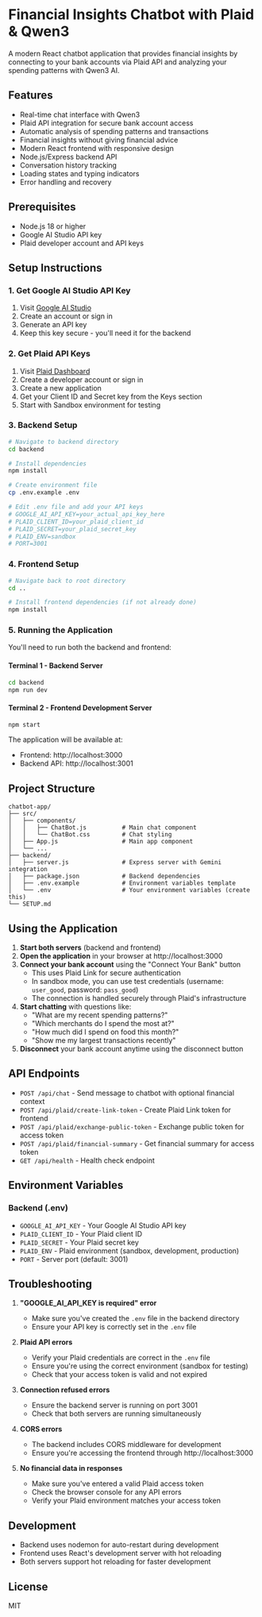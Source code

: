 # Financial Insights Chatbot with Plaid & Qwen3

A modern React chatbot application that provides financial insights by connecting to your bank accounts via Plaid API and analyzing your spending patterns with Qwen3 AI.

## Features

- Real-time chat interface with Qwen3
- Plaid API integration for secure bank account access
- Automatic analysis of spending patterns and transactions
- Financial insights without giving financial advice
- Modern React frontend with responsive design
- Node.js/Express backend API
- Conversation history tracking
- Loading states and typing indicators
- Error handling and recovery

## Prerequisites

- Node.js 18 or higher
- Google AI Studio API key
- Plaid developer account and API keys

## Setup Instructions

### 1. Get Google AI Studio API Key

1. Visit [Google AI Studio](https://ai.google.dev/)
2. Create an account or sign in
3. Generate an API key
4. Keep this key secure - you'll need it for the backend

### 2. Get Plaid API Keys

1. Visit [Plaid Dashboard](https://dashboard.plaid.com/overview/development)
2. Create a developer account or sign in
3. Create a new application
4. Get your Client ID and Secret key from the Keys section
5. Start with Sandbox environment for testing

### 3. Backend Setup

```bash
# Navigate to backend directory
cd backend

# Install dependencies
npm install

# Create environment file
cp .env.example .env

# Edit .env file and add your API keys
# GOOGLE_AI_API_KEY=your_actual_api_key_here
# PLAID_CLIENT_ID=your_plaid_client_id
# PLAID_SECRET=your_plaid_secret_key
# PLAID_ENV=sandbox
# PORT=3001
```

### 4. Frontend Setup

```bash
# Navigate back to root directory
cd ..

# Install frontend dependencies (if not already done)
npm install
```

### 5. Running the Application

You'll need to run both the backend and frontend:

#### Terminal 1 - Backend Server
```bash
cd backend
npm run dev
```

#### Terminal 2 - Frontend Development Server
```bash
npm start
```

The application will be available at:
- Frontend: http://localhost:3000
- Backend API: http://localhost:3001

## Project Structure

```
chatbot-app/
├── src/
│   ├── components/
│   │   ├── ChatBot.js          # Main chat component
│   │   └── ChatBot.css         # Chat styling
│   ├── App.js                  # Main app component
│   └── ...
├── backend/
│   ├── server.js               # Express server with Gemini integration
│   ├── package.json            # Backend dependencies
│   ├── .env.example            # Environment variables template
│   └── .env                    # Your environment variables (create this)
└── SETUP.md
```

## Using the Application

1. **Start both servers** (backend and frontend)
2. **Open the application** in your browser at http://localhost:3000
3. **Connect your bank account** using the "Connect Your Bank" button
   - This uses Plaid Link for secure authentication
   - In sandbox mode, you can use test credentials (username: `user_good`, password: `pass_good`)
   - The connection is handled securely through Plaid's infrastructure
4. **Start chatting** with questions like:
   - "What are my recent spending patterns?"
   - "Which merchants do I spend the most at?"
   - "How much did I spend on food this month?"
   - "Show me my largest transactions recently"
5. **Disconnect** your bank account anytime using the disconnect button

## API Endpoints

- `POST /api/chat` - Send message to chatbot with optional financial context
- `POST /api/plaid/create-link-token` - Create Plaid Link token for frontend
- `POST /api/plaid/exchange-public-token` - Exchange public token for access token
- `POST /api/plaid/financial-summary` - Get financial summary for access token
- `GET /api/health` - Health check endpoint

## Environment Variables

### Backend (.env)
- `GOOGLE_AI_API_KEY` - Your Google AI Studio API key
- `PLAID_CLIENT_ID` - Your Plaid client ID
- `PLAID_SECRET` - Your Plaid secret key
- `PLAID_ENV` - Plaid environment (sandbox, development, production)
- `PORT` - Server port (default: 3001)

## Troubleshooting

1. **"GOOGLE_AI_API_KEY is required" error**
   - Make sure you've created the `.env` file in the backend directory
   - Ensure your API key is correctly set in the `.env` file

2. **Plaid API errors**
   - Verify your Plaid credentials are correct in the `.env` file
   - Ensure you're using the correct environment (sandbox for testing)
   - Check that your access token is valid and not expired

3. **Connection refused errors**
   - Ensure the backend server is running on port 3001
   - Check that both servers are running simultaneously

4. **CORS errors**
   - The backend includes CORS middleware for development
   - Ensure you're accessing the frontend through http://localhost:3000

5. **No financial data in responses**
   - Make sure you've entered a valid Plaid access token
   - Check the browser console for any API errors
   - Verify your Plaid environment matches your access token

## Development

- Backend uses nodemon for auto-restart during development
- Frontend uses React's development server with hot reloading
- Both servers support hot reloading for faster development

## License

MIT